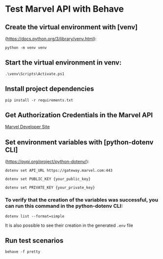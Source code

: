 # Test Marvel API with Behave

## Create the virtual environment with [venv]
(https://docs.python.org/3/library/venv.html):

    python -m venv venv

## Start the virtual environment in venv:

    .\venv\Scripts\Activate.ps1

## Install project dependencies

    pip install -r requirements.txt

## Get Authorization Credentials in the Marvel API

[Marvel Developer Site](https://developer.marvel.com/account)

## Set environment variables with [python-dotenv CLI]
(https://pypi.org/project/python-dotenv/):

    dotenv set API_URL https://gateway.marvel.com:443

    dotenv set PUBLIC_KEY {your_public_key}

    dotenv set PRIVATE_KEY {your_private_key}


### To verify that the creation of the variables was successful, you can run this command in the python-dotenv CLI:

    dotenv list --format=simple

It is also possible to see their creation in the generated `.env` file

## Run test scenarios

    behave -f pretty
